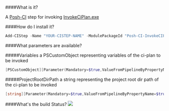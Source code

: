 ####What is it?

A [Posh-CI](https://invokeciplanhub.com/Posh-CI/Posh-CI) step for  invoking [InvokeCiPlan.exe](https://msdn.microsoft.com/en-us/library/azure/gg433005.aspx)

####How do I install it?

```PowerShell
Add-CIStep -Name "YOUR-CISTEP-NAME" -ModulePackageId "Posh-CI-InvokeCIPlan"
```

####What parameters are available?

#####Variables
a PSCustomObject representing variables of the ci-plan to be invoked
```PowerShell
[PSCustomObject][Parameter(Mandatory=$true,ValueFromPipelineByPropertyName=$true)]$Variables
```

#####ProjectRootDirPath
a string representing the project root dir path of the ci-plan to be invoked
```PowerShell
[string][Parameter(Mandatory=$true,ValueFromPipelineByPropertyName=$true)]$ProjectRootDirPath
```

####What's the build Status?
![](https://ci.appveyor.com/api/projects/status/icook8lx4ni7jf7u?svg=true)

